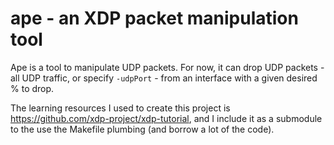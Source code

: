 # ape - an XDP packet manipulation tool

Ape is a tool to manipulate UDP packets. For now, it can drop UDP packets - all UDP traffic, or specify `-udpPort` - from an interface with a given desired % to drop.

The learning resources I used to create this project is https://github.com/xdp-project/xdp-tutorial, and I include it as a submodule to the use the Makefile plumbing (and borrow a lot of the code).

